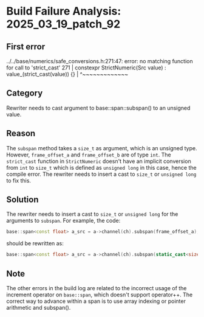 # Build Failure Analysis: 2025_03_19_patch_92

## First error

../../base/numerics/safe_conversions.h:271:47: error: no matching function for call to 'strict_cast'
  271 |   constexpr StrictNumeric(Src value) : value_(strict_cast<T>(value)) {}
      |                                               ^~~~~~~~~~~~~~

## Category
Rewriter needs to cast argument to base::span::subspan() to an unsigned value.

## Reason
The `subspan` method takes a `size_t` as argument, which is an unsigned type. However, `frame_offset_a` and `frame_offset_b` are of type `int`.  The `strict_cast` function in `StrictNumeric` doesn't have an implicit conversion from `int` to `size_t` which is defined as `unsigned long` in this case, hence the compile error. The rewriter needs to insert a cast to `size_t` or `unsigned long` to fix this.

## Solution
The rewriter needs to insert a cast to `size_t` or `unsigned long` for the arguments to `subspan`. For example, the code:

```c++
base::span<const float> a_src = a->channel(ch).subspan(frame_offset_a);
```

should be rewritten as:

```c++
base::span<const float> a_src = a->channel(ch).subspan(static_cast<size_t>(frame_offset_a));
```

## Note
The other errors in the build log are related to the incorrect usage of the increment operator on `base::span`, which doesn't support operator++. The correct way to advance within a span is to use array indexing or pointer arithmetic and subspan().